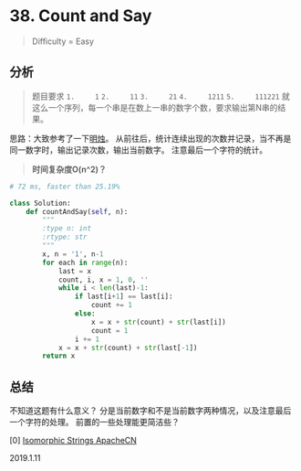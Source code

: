 # 38. Count and Say
> Difficulty = Easy

## 分析

> 题目要求
> `1.     1`
> `2.     11`
> `3.     21`
> `4.     1211`
> `5.     111221`
> 就这么一个序列，每一个串是在数上一串的数字个数，要求输出第N串的结果。

思路：大致参考了一下[明烛](https://blog.csdn.net/fuxuemingzhu/article/details/71618640)。
从前往后，统计连续出现的次数并记录，当不再是同一数字时，输出记录次数，输出当前数字。
注意最后一个字符的统计。

> **时间复杂度O(n^2)？**

```python
# 72 ms, faster than 25.19%

class Solution:
	def countAndSay(self, n):
		"""
		:type n: int
		:rtype: str
		"""
		x, n = '1', n-1
		for each in range(n):
			last = x
			count, i, x = 1, 0, ''
			while i < len(last)-1:
				if last[i+1] == last[i]:
					count += 1
				else:
					x = x + str(count) + str(last[i])
					count = 1
				i += 1
			x = x + str(count) + str(last[-1])
		return x

```

## 总结

不知道这题有什么意义？
分是当前数字和不是当前数字两种情况，以及注意最后一个字符的处理。
前置的一些处理能更简洁些？

[0] [Isomorphic Strings ApacheCN](https://blog.csdn.net/fuxuemingzhu/article/details/71618640)

2019.1.11
